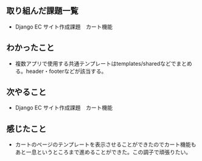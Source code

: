 ## 取り組んだ課題一覧 
- Django EC サイト作成課題　カート機能
## わかったこと
- 複数アプリで使用する共通テンプレートはtemplates/sharedなどでまとめる。header・footerなどが該当する。
## 次やること  
- Django EC サイト作成課題　カート機能
## 感じたこと 
- カートのページのテンプレートを表示させることができたのでカート機能もあと一息というところまで進めることができた。この調子で頑張りたい。